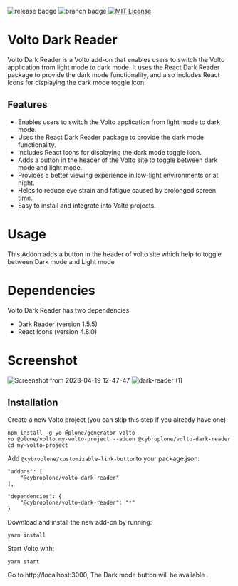 


![release badge](https://badgen.net/badge/release/v1.0.0/blue) 
![branch badge](https://badgen.net/badge/main/passing/green)
[![MIT License](https://img.shields.io/badge/License-MIT-green.svg)](https://choosealicense.com/licenses/mit/)


# Volto Dark Reader
Volto Dark Reader is a Volto add-on that enables users to switch the Volto application from light mode to dark mode. It uses the React Dark Reader package to provide the dark mode functionality, and also includes React Icons for displaying the dark mode toggle icon.

## Features
 
- Enables users to switch the Volto application from light mode to dark mode.
- Uses the React Dark Reader package to provide the dark mode functionality.
- Includes React Icons for displaying the dark mode toggle icon.
- Adds a button in the header of the Volto site to toggle between dark mode and   light mode.
- Provides a better viewing experience in low-light environments or at night.
- Helps to reduce eye strain and fatigue caused by prolonged screen time.
- Easy to install and integrate into Volto projects.


# Usage
This Addon adds a button in the header of volto site which help to toggle between Dark mode and Light mode 


# Dependencies
Volto Dark Reader has two dependencies:
-  Dark Reader (version 1.5.5)
-  React Icons (version 4.8.0)

# Screenshot

![Screenshot from 2023-04-19 12-47-47](https://user-images.githubusercontent.com/129945593/232997969-b682b4eb-cea0-4242-adb0-4da9a649eff4.png)
![dark-reader (1)](https://user-images.githubusercontent.com/129945593/232989200-2d79eb4b-f2a9-4d9c-833b-610eb2b3a505.gif)

## Installation

Create a new Volto project (you can skip this step if you already have one):

```
npm install -g yo @plone/generator-volto
yo @plone/volto my-volto-project --addon @cybroplone/volto-dark-reader
cd my-volto-project
```

Add `@cybroplone/customizable-link-button`to your package.json:

```
"addons": [
    "@cybroplone/volto-dark-reader"
],

"dependencies": {
    "@cybroplone/volto-dark-reader": "*"
}
```

Download and install the new add-on by running:

```
yarn install
```

Start Volto with:

```
yarn start
```

  Go to http://localhost:3000, The Dark mode button will be available .

